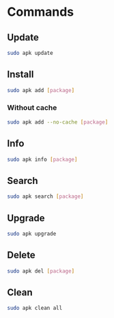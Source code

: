 # Commands

## Update

```sh
sudo apk update
```

## Install

```sh
sudo apk add [package]
```

### Without cache

```sh
sudo apk add --no-cache [package]
```

## Info

```sh
sudo apk info [package]
```

## Search

```sh
sudo apk search [package]
```

## Upgrade

```sh
sudo apk upgrade
```

## Delete

```sh
sudo apk del [package]
```

## Clean

```sh
sudo apk clean all
```
